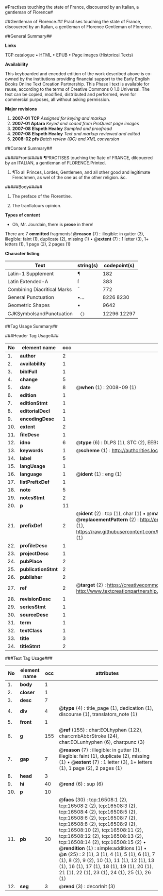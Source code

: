 #Practises touching the state of France, discouered by an Italian, a gentleman of Florence#

##Gentleman of Florence.##
Practises touching the state of France, discouered by an Italian, a gentleman of Florence
Gentleman of Florence.

##General Summary##

**Links**

[TCP catalogue](http://www.ota.ox.ac.uk/tcp/)  • 
[HTML](http://tei.it.ox.ac.uk/tcp/Texts-HTML/free/A01/A01173.html)  • 
[EPUB](http://tei.it.ox.ac.uk/tcp/Texts-EPUB/free/A01/A01173.epub) • 
[Page images (Historical Texts)](https://data.historicaltexts.jisc.ac.uk/view?pubId=eebo-99851240e&pageId=eebo-99851240e-16508-1)

**Availability**

This keyboarded and encoded edition of the
	       work described above is co-owned by the institutions
	       providing financial support to the Early English Books
	       Online Text Creation Partnership. This Phase I text is
	       available for reuse, according to the terms of Creative
	       Commons 0 1.0 Universal. The text can be copied,
	       modified, distributed and performed, even for
	       commercial purposes, all without asking permission.

**Major revisions**

1. __2007-01__ __TCP__ *Assigned for keying and markup*
1. __2007-01__ __Aptara__ *Keyed and coded from ProQuest page images*
1. __2007-08__ __Elspeth Healey__ *Sampled and proofread*
1. __2007-08__ __Elspeth Healey__ *Text and markup reviewed and edited*
1. __2008-02__ __pfs__ *Batch review (QC) and XML conversion*

##Content Summary##

#####Front#####
¶PRACTISES
touching the ſtate of
FRANCE, diſcouered
by an ITALIAN,
a gentleman
of FLORENCE.Printed. 
1. ¶To all Princes, Lordes,
Gentlemen, and all other
good and legitimate
Frenchmen, as wel of the
one as of the other religion.
&c.

#####Body#####

1. The preface of the
Florentine.

1. The tranſlatours
opinion.

**Types of content**

  * Oh, Mr. Jourdain, there is **prose** in there!

There are 7 **ommitted** fragments! 
 @__reason__ (7) : illegible: in gutter (3), illegible: faint (1), duplicate (2), missing (1)  •  @__extent__ (7) : 1 letter (3), 1+ letters (1), 1 page (2), 2 pages (1)

**Character listing**


|Text|string(s)|codepoint(s)|
|---|---|---|
|Latin-1 Supplement|¶|182|
|Latin Extended-A|ſ|383|
|Combining             Diacritical Marks|̄|772|
|General Punctuation|•…|8226 8230|
|Geometric Shapes|▪|9642|
|CJKSymbolsandPunctuation|〈〉|12296 12297|

##Tag Usage Summary##

###Header Tag Usage###

|No|element name|occ|attributes|
|---|---|---|---|
|1.|__author__|2||
|2.|__availability__|1||
|3.|__biblFull__|1||
|4.|__change__|5||
|5.|__date__|8| @__when__ (1) : 2008-09 (1)|
|6.|__edition__|1||
|7.|__editionStmt__|1||
|8.|__editorialDecl__|1||
|9.|__encodingDesc__|1||
|10.|__extent__|2||
|11.|__fileDesc__|1||
|12.|__idno__|6| @__type__ (6) : DLPS (1), STC (2), EEBO-CITATION (1), PROQUEST (1), VID (1)|
|13.|__keywords__|1| @__scheme__ (1) : http://authorities.loc.gov/ (1)|
|14.|__label__|5||
|15.|__langUsage__|1||
|16.|__language__|1| @__ident__ (1) : eng (1)|
|17.|__listPrefixDef__|1||
|18.|__note__|5||
|19.|__notesStmt__|2||
|20.|__p__|11||
|21.|__prefixDef__|2| @__ident__ (2) : tcp (1), char (1)  •  @__matchPattern__ (2) : ([0-9\-]+):([0-9IVX]+) (1), (.+) (1)  •  @__replacementPattern__ (2) : http://eebo.chadwyck.com/downloadtiff?vid=$1&page=$2 (1), https://raw.githubusercontent.com/textcreationpartnership/Texts/master/tcpchars.xml#$1 (1)|
|22.|__profileDesc__|1||
|23.|__projectDesc__|1||
|24.|__pubPlace__|2||
|25.|__publicationStmt__|2||
|26.|__publisher__|2||
|27.|__ref__|2| @__target__ (2) : https://creativecommons.org/publicdomain/zero/1.0/ (1), http://www.textcreationpartnership.org/docs/. (1)|
|28.|__revisionDesc__|1||
|29.|__seriesStmt__|1||
|30.|__sourceDesc__|1||
|31.|__term__|1||
|32.|__textClass__|1||
|33.|__title__|3||
|34.|__titleStmt__|2||


###Text Tag Usage###

|No|element name|occ|attributes|
|---|---|---|---|
|1.|__body__|1||
|2.|__closer__|1||
|3.|__desc__|7||
|4.|__div__|4| @__type__ (4) : title_page (1), dedication (1), discourse (1), translators_note (1)|
|5.|__front__|1||
|6.|__g__|155| @__ref__ (155) : char:EOLhyphen (122), char:cmbAbbrStroke (24), char:EOLunhyphen (6), char:punc (3)|
|7.|__gap__|7| @__reason__ (7) : illegible: in gutter (3), illegible: faint (1), duplicate (2), missing (1)  •  @__extent__ (7) : 1 letter (3), 1+ letters (1), 1 page (2), 2 pages (1)|
|8.|__head__|3||
|9.|__hi__|40| @__rend__ (6) : sup (6)|
|10.|__p__|10||
|11.|__pb__|30| @__facs__ (30) : tcp:16508:1 (2), tcp:16508:2 (2), tcp:16508:3 (2), tcp:16508:4 (2), tcp:16508:5 (2), tcp:16508:6 (2), tcp:16508:7 (2), tcp:16508:8 (2), tcp:16508:9 (2), tcp:16508:10 (2), tcp:16508:11 (2), tcp:16508:12 (2), tcp:16508:13 (2), tcp:16508:14 (2), tcp:16508:15 (2)  •  @__rendition__ (1) : simple:additions (1)  •  @__n__ (25) : 2 (1), 3 (1), 4 (1), 5 (1), 6 (1), 7 (1), 8 (2), 9 (2), 10 (1), 11 (1), 12 (1), 13 (1), 16 (1), 17 (1), 18 (1), 19 (1), 20 (1), 21 (1), 22 (1), 23 (1), 24 (1), 25 (1), 26 (1)|
|12.|__seg__|3| @__rend__ (3) : decorInit (3)|
